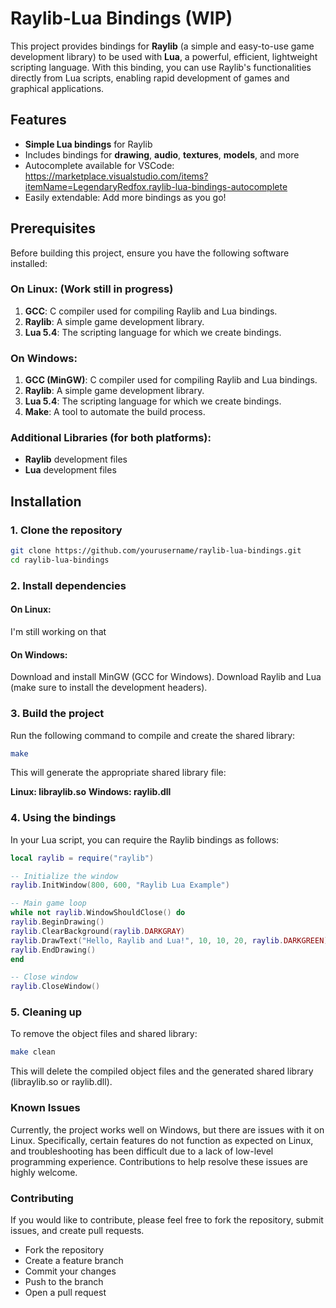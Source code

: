 # Raylib-Lua Bindings (WIP)

This project provides bindings for **Raylib** (a simple and easy-to-use game development library) to be used with **Lua**, a powerful, efficient, lightweight scripting language. With this binding, you can use Raylib's functionalities directly from Lua scripts, enabling rapid development of games and graphical applications.

## Features

- **Simple Lua bindings** for Raylib
- Includes bindings for **drawing**, **audio**, **textures**, **models**, and more
- Autocomplete available for VSCode: https://marketplace.visualstudio.com/items?itemName=LegendaryRedfox.raylib-lua-bindings-autocomplete
- Easily extendable: Add more bindings as you go!

## Prerequisites

Before building this project, ensure you have the following software installed:

### On Linux: (Work still in progress)

1. **GCC**: C compiler used for compiling Raylib and Lua bindings.
2. **Raylib**: A simple game development library.
3. **Lua 5.4**: The scripting language for which we create bindings.

### On Windows:

1. **GCC (MinGW)**: C compiler used for compiling Raylib and Lua bindings.
2. **Raylib**: A simple game development library.
3. **Lua 5.4**: The scripting language for which we create bindings.
4. **Make**: A tool to automate the build process.

### Additional Libraries (for both platforms):

- **Raylib** development files
- **Lua** development files

## Installation

### 1. Clone the repository

```bash
git clone https://github.com/yourusername/raylib-lua-bindings.git
cd raylib-lua-bindings
```

### 2. Install dependencies

#### On Linux:

I'm still working on that

#### On Windows:

Download and install MinGW (GCC for Windows).
Download Raylib and Lua (make sure to install the development headers).

### 3. Build the project

Run the following command to compile and create the shared library:

```bash
make
```

This will generate the appropriate shared library file:

**Linux: libraylib.so**
**Windows: raylib.dll**

### 4. Using the bindings

In your Lua script, you can require the Raylib bindings as follows:

```lua
local raylib = require("raylib")

-- Initialize the window
raylib.InitWindow(800, 600, "Raylib Lua Example")

-- Main game loop
while not raylib.WindowShouldClose() do
raylib.BeginDrawing()
raylib.ClearBackground(raylib.DARKGRAY)
raylib.DrawText("Hello, Raylib and Lua!", 10, 10, 20, raylib.DARKGREEN)
raylib.EndDrawing()
end

-- Close window
raylib.CloseWindow()
```

### 5. Cleaning up

To remove the object files and shared library:

```bash
make clean
```

This will delete the compiled object files and the generated shared library (libraylib.so or raylib.dll).

### Known Issues

Currently, the project works well on Windows, but there are issues with it on Linux. Specifically, certain features do not function as expected on Linux, and troubleshooting has been difficult due to a lack of low-level programming experience. Contributions to help resolve these issues are highly welcome.

### Contributing

If you would like to contribute, please feel free to fork the repository, submit issues, and create pull requests.

- Fork the repository
- Create a feature branch
- Commit your changes
- Push to the branch
- Open a pull request
